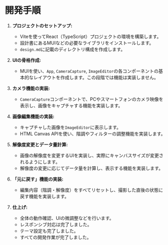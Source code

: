 # 開発手順

1.  **プロジェクトのセットアップ:**
    *   Viteを使ってReact（TypeScript）プロジェクトの環境を構築します。
    *   設計書にあるMUIなどの必要なライブラリをインストールします。
    *   `design.md`に記載のディレクトリ構成を作成します。

2.  **UIの骨格作成:**
    *   MUIを使い、`App`, `CameraCapture`, `ImageEditor`の各コンポーネントの基本的なレイアウトを作成します。この段階では機能は実装しません。

3.  **カメラ機能の実装:**
    *   `CameraCapture`コンポーネントで、PCやスマートフォンのカメラ映像を表示し、画像をキャプチャする機能を実装します。

4.  **画像編集機能の実装:**
    *   キャプチャした画像を`ImageEditor`に表示します。
    *   HTML Canvas APIを使い、階調やフィルターの調整機能を実装します。

5.  **解像度変更とデータ量計算:**
    *   画像の解像度を変更するUIを実装し、実際にキャンバスサイズが変更されるようにします。
    *   解像度の変更に応じてデータ量を計算し、表示する機能を実装します。

6.  **「元に戻す」機能の実装:**
    *   編集内容（階調・解像度）をすべてリセットし、撮影した直後の状態に戻す機能を実装します。

7.  **仕上げ:**
    *   全体の動作確認、UIの微調整などを行います。
    *   レスポンシブ対応は完了しました。
    *   テーマ設定も完了しました。
    *   すべての開発作業が完了しました。
